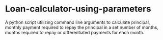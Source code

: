 # Loan-calculator-using-parameters
A python script utilizing command line arguments to calculate principal, monthly payment required to repay the principal in a set number of months, months required to repay or differentiated payments for each month.
